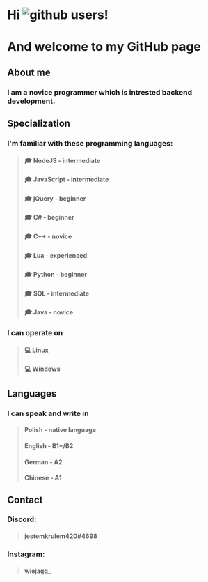 # Hi ![github](https://img.shields.io/badge/GitHub-ffffff?style=for-the-badge&logo=GitHub&logoColor=black) users!
# And welcome to my GitHub page

## About me
### I am a novice programmer which is intrested backend development. 

## Specialization
### I'm familiar with these programming languages:
> #### 🎓 NodeJS - intermediate
> #### 🎓 JavaScript - intermediate
> #### 🎓 jQuery - beginner
> #### 🎓 C# - beginner
> #### 🎓 C++ - novice
> #### 🎓 Lua - experienced
> #### 🎓 Python - beginner
> #### 🎓 SQL - intermediate
> #### 🎓 Java - novice

### I can operate on
> #### 💻 Linux
> #### 💻 Windows

## Languages
### I can speak and write in
> #### Polish - native language
> #### English - B1+/B2
> #### German - A2
> #### Chinese - A1

## Contact
### Discord:
> #### jestemkrulem420#4698
### Instagram:
> #### wiejaqq_
